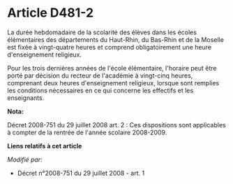 # Article D481-2

La durée hebdomadaire de la scolarité des élèves dans les écoles élémentaires des départements du Haut-Rhin, du Bas-Rhin et
de la Moselle est fixée à vingt-quatre heures et comprend obligatoirement une heure d'enseignement religieux. 

Pour les trois dernières années de l'école élémentaire,                l'horaire peut être porté par décision du recteur de
l'académie à vingt-cinq heures, comprenant deux heures d'enseignement religieux, lorsque sont remplies les conditions
nécessaires en ce qui concerne les effectifs et les enseignants.

**Nota:**

Décret 2008-751 du 29 juillet 2008 art. 2 : Ces dispositions sont applicables à compter de la rentrée de l'année scolaire
2008-2009.

**Liens relatifs à cet article**

_Modifié par_:

  - Décret n°2008-751 du 29 juillet 2008 - art. 1
